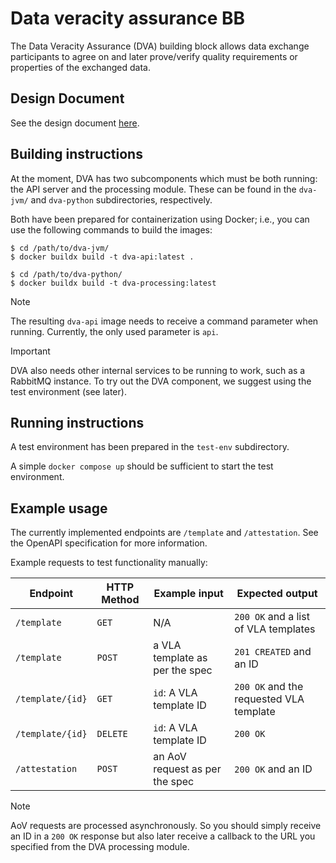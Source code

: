 # Data veracity assurance BB

The Data Veracity Assurance (DVA) building block allows data exchange participants to agree on and later prove/verify quality requirements or properties of the exchanged data.

## Design Document

See the design document [here](docs/design-document.md).

## Building instructions

At the moment, DVA has two subcomponents which must be both running: the API server and the processing module.
These can be found in the `dva-jvm/` and `dva-python` subdirectories, respectively.

Both have been prepared for containerization using Docker; i.e., you can use the following commands to build the images:

```console
$ cd /path/to/dva-jvm/
$ docker buildx build -t dva-api:latest .

$ cd /path/to/dva-python/
$ docker buildx build -t dva-processing:latest
```

> [!NOTE]
> The resulting `dva-api` image needs to receive a command parameter when running.
> Currently, the only used parameter is `api`.

> [!IMPORTANT]
> DVA also needs other internal services to be running to work, such as a RabbitMQ instance.
> To try out the DVA component, we suggest using the test environment (see later).

## Running instructions

A test environment has been prepared in the `test-env` subdirectory.

A simple `docker compose up` should be sufficient to start the test environment.

## Example usage

The currently implemented endpoints are `/template` and `/attestation`.
See the OpenAPI specification for more information.

Example requests to test functionality manually:

| Endpoint         | HTTP Method   | Example input                  | Expected output                         |
| ---------------- | ------------- | ------------------------------ | --------------------------------------- |
| `/template`      | `GET`         | N/A                            | `200 OK` and a list of VLA templates    |
| `/template`      | `POST`        | a VLA template as per the spec | `201 CREATED` and an ID                 |
| `/template/{id}` | `GET`         | `id`: A VLA template ID        | `200 OK` and the requested VLA template |
| `/template/{id}` | `DELETE`      | `id`: A VLA template ID        | `200 OK`                                |
| `/attestation`   | `POST`        | an AoV request as per the spec | `200 OK` and an ID                      |

> [!NOTE]
> AoV requests are processed asynchronously.
> So you should simply receive an ID in a `200 OK` response but also later receive a callback to the URL you specified from the DVA processing module.
